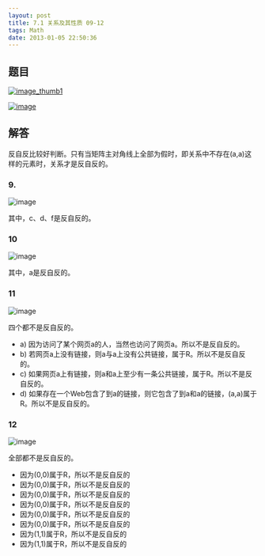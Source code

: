 ```yaml
---
layout: post
title: 7.1 关系及其性质 09-12
tags: Math
date: 2013-01-05 22:50:36
---
```


## 题目

[![image_thumb1](http://freewind.me/wp-content/uploads/2013/01/image_thumb1_thumb.png "image_thumb1")](http://freewind.me/wp-content/uploads/2013/01/image_thumb110.png)

[![image](http://freewind.me/wp-content/uploads/2013/01/image_thumb87.png "image")](http://freewind.me/wp-content/uploads/2013/01/image87.png)

## 解答

反自反比较好判断。只有当矩阵主对角线上全部为假时，即关系中不存在(a,a)这样的元素时，关系才是反自反的。

### 9.

![image](http://freewind.me/wp-content/uploads/2013/01/image_thumb80.png "image")

其中，c、d、f是反自反的。

### 10

![image](http://freewind.me/wp-content/uploads/2013/01/image_thumb81.png "image")

其中，a是反自反的。

### 11

![image](http://freewind.me/wp-content/uploads/2013/01/image_thumb82.png "image")

四个都不是反自反的。

*   a) 因为访问了某个网页a的人，当然也访问了网页a。所以不是反自反的。
*   b) 若网页a上没有链接，则a与a上没有公共链接，属于R。所以不是反自反的。
*   c) 如果网页a上有链接，则a和a上至少有一条公共链接，属于R。所以不是反自反的。
*   d) 如果存在一个Web包含了到a的链接，则它包含了到a和a的链接，(a,a)属于R。所以不是反自反的。

### 12

![image](http://freewind.me/wp-content/uploads/2013/01/image_thumb83.png "image")

全部都不是反自反的。

*   因为(0,0)属于R，所以不是反自反的
*   因为(0,0)属于R，所以不是反自反的
*   因为(0,0)属于R，所以不是反自反的
*   因为(0,0)属于R，所以不是反自反的
*   因为(0,0)属于R，所以不是反自反的
*   因为(0,0)属于R，所以不是反自反的
*   因为(1,1)属于R，所以不是反自反的
*   因为(1,1)属于R，所以不是反自反的
